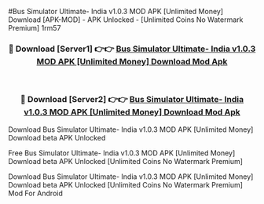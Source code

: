 #Bus Simulator Ultimate- India v1.0.3 MOD APK [Unlimited Money] Download [APK-MOD] - APK Unlocked - [Unlimited Coins No Watermark Premium] 1rm57



<div align="center">

<h3>🔴 Download [Server1] 👉👉 <a href="https://momento.my/?title=Bus_Simulator_Ultimate-_India_v1.0.3_MOD_APK_[Unlimited_Money]_Download">Bus Simulator Ultimate- India v1.0.3 MOD APK [Unlimited Money] Download Mod Apk</a></h3><br>

<h3>🔴 Download [Server2] 👉👉 <a href="https://momento.my/?title=Bus_Simulator_Ultimate-_India_v1.0.3_MOD_APK_[Unlimited_Money]_Download">Bus Simulator Ultimate- India v1.0.3 MOD APK [Unlimited Money] Download Mod Apk</a></h3>
</div>



Download Bus Simulator Ultimate- India v1.0.3 MOD APK [Unlimited Money] Download beta APK Unlocked

Free Bus Simulator Ultimate- India v1.0.3 MOD APK [Unlimited Money] Download beta APK Unlocked [Unlimited Coins No Watermark Premium]

Download Bus Simulator Ultimate- India v1.0.3 MOD APK [Unlimited Money] Download beta APK Unlocked [Unlimited Coins No Watermark Premium] Mod For Android
